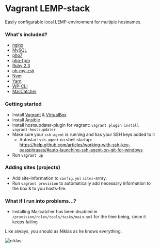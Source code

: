 # Vagrant LEMP-stack

Easily configurable local LEMP-environment for multiple hostnames.

### What's included?
* [nginx](https://nginx.org/en/)
* [MySQL](https://www.mysql.com/)
* [php7](http://php.net/manual/en/migration70.new-features.php)
* [php-fpm](https://php-fpm.org/)
* [Ruby 2.3](https://www.ruby-lang.org/en/)
* [oh-my-zsh](http://ohmyz.sh/)
* [Nvm](https://github.com/creationix/nvm)
* [Yarn](https://yarnpkg.com)
* [WP-CLI](http://wp-cli.org/)
* [MailCatcher](https://mailcatcher.me/)

### Getting started

* Install [Vagrant](https://www.vagrantup.com/) & [VirtualBox](https://www.virtualbox.org/wiki/VirtualBox)
* Install [Ansible](http://docs.ansible.com/ansible/intro_installation.html)
* Install hostsupdater-plugin for vagrant: `vagrant plugin install vagrant-hostsupdater`
* Make sure your `ssh-agent` is running and has your SSH keys added to it
  * Autostart `ssh-agent` on shell startup: https://help.github.com/articles/working-with-ssh-key-passphrases/#auto-launching-ssh-agent-on-git-for-windows
* Run `vagrant up`

### Adding sites (projects)
* Add site-information to `config.yml` `sites`-array.
* Run `vagrant provision` to automatically add necessary information to the box & to you hosts-file.

### What if I run into problems...?
* Installing Mailcatcher has been disabled in `/provision/roles/tools/tasks/main.yml` for the time being, since it keeps failing

Like always, you should as Niklas as he knows everything.


![niklas](http://testi.in/niklas.gif "Niklas knows everything")